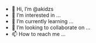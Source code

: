 - 👋 Hi, I’m @akidzs
- 👀 I’m interested in ...
- 🌱 I’m currently learning ...
- 💞️ I’m looking to collaborate on ...
- 📫 How to reach me ...

<!---
akidzs/akidzs is a ✨ special ✨ repository because its `README.md` (this file) appears on your GitHub profile.
You can click the Preview link to take a look at your changes.
--->
